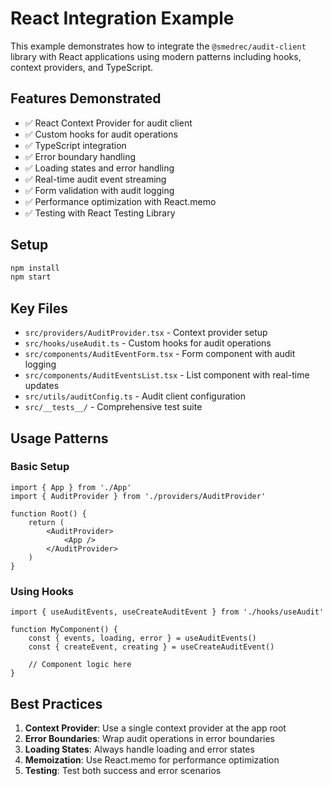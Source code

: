 # React Integration Example

This example demonstrates how to integrate the `@smedrec/audit-client` library with React applications using modern patterns including hooks, context providers, and TypeScript.

## Features Demonstrated

- ✅ React Context Provider for audit client
- ✅ Custom hooks for audit operations
- ✅ TypeScript integration
- ✅ Error boundary handling
- ✅ Loading states and error handling
- ✅ Real-time audit event streaming
- ✅ Form validation with audit logging
- ✅ Performance optimization with React.memo
- ✅ Testing with React Testing Library

## Setup

```bash
npm install
npm start
```

## Key Files

- `src/providers/AuditProvider.tsx` - Context provider setup
- `src/hooks/useAudit.ts` - Custom hooks for audit operations
- `src/components/AuditEventForm.tsx` - Form component with audit logging
- `src/components/AuditEventsList.tsx` - List component with real-time updates
- `src/utils/auditConfig.ts` - Audit client configuration
- `src/__tests__/` - Comprehensive test suite

## Usage Patterns

### Basic Setup

```tsx
import { App } from './App'
import { AuditProvider } from './providers/AuditProvider'

function Root() {
	return (
		<AuditProvider>
			<App />
		</AuditProvider>
	)
}
```

### Using Hooks

```tsx
import { useAuditEvents, useCreateAuditEvent } from './hooks/useAudit'

function MyComponent() {
	const { events, loading, error } = useAuditEvents()
	const { createEvent, creating } = useCreateAuditEvent()

	// Component logic here
}
```

## Best Practices

1. **Context Provider**: Use a single context provider at the app root
2. **Error Boundaries**: Wrap audit operations in error boundaries
3. **Loading States**: Always handle loading and error states
4. **Memoization**: Use React.memo for performance optimization
5. **Testing**: Test both success and error scenarios
